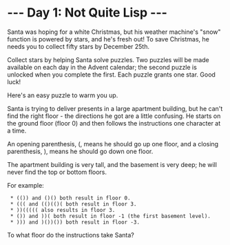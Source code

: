 # --- Day 1: Not Quite Lisp ---

   Santa was hoping for a white Christmas, but his weather machine's "snow"
   function is powered by stars, and he's fresh out! To save Christmas, he
   needs you to collect fifty stars by December 25th.

   Collect stars by helping Santa solve puzzles. Two puzzles will be made
   available on each day in the Advent calendar; the second puzzle is
   unlocked when you complete the first. Each puzzle grants one star. Good
   luck!

   Here's an easy puzzle to warm you up.

   Santa is trying to deliver presents in a large apartment building, but he
   can't find the right floor - the directions he got are a little confusing.
   He starts on the ground floor (floor 0) and then follows the instructions
   one character at a time.

   An opening parenthesis, (, means he should go up one floor, and a closing
   parenthesis, ), means he should go down one floor.

   The apartment building is very tall, and the basement is very deep; he
   will never find the top or bottom floors.

   For example:

     * (()) and ()() both result in floor 0.
     * ((( and (()(()( both result in floor 3.
     * ))((((( also results in floor 3.
     * ()) and ))( both result in floor -1 (the first basement level).
     * ))) and )())()) both result in floor -3.

   To what floor do the instructions take Santa?

